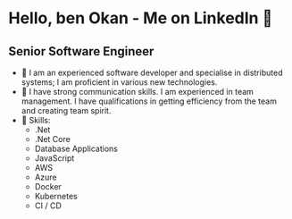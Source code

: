 # Hello, ben Okan - Me on LinkedIn 👋

## Senior Software Engineer

- 🔭 I am an experienced software developer and specialise in distributed systems; I am proficient in various new technologies.
- 🌱 I have strong communication skills. I am experienced in team management. I have qualifications in getting efficiency from the team and creating team spirit.
- 💼 Skills:
  - .Net
  - .Net Core
  - Database Applications
  - JavaScript
  - AWS
  - Azure
  - Docker
  - Kubernetes
  - CI / CD
